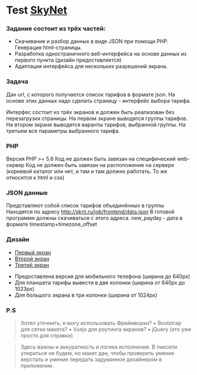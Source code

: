 # Test [SkyNet](https://sknt.ru)
### Задание состоит из трёх частей:
* Скачивание и разбор данных в виде JSON при помощи PHP. Генерация html-страницы.
* Разработка одностраничного веб-интерфейса на основе данных из первого пункта (дизайн предоставляется)
* Адаптация интерфейса для нескольких разрешений экрана.

### Задача
Дан url, с которого получается список тарифов в формате json. На основе этих данных надо сделать страницу - интерфейс выбора тарифа.

Интерфес состоит из трёх экранов и должен быть реализован без перезагрузки страницы. На первом экране выводятся группы тарифов. На втором экране выводятся варанты тарифов, выбранной группы. На третьем все параметры выбранного тарифа.

### PHP
Версия PHP >= 5.6
Код не должен быть завязан на специфический web-сервер
Код не должен быть завязан на расположение на сервере (корневой каталог или нет, и там и там должно работать. То же относится к html и css)

### JSON данные
Представляют собой список тарифов объединённых в группы
Находятся по адресу http://sknt.ru/job/frontend/data.json В готовой программе должны скачиваться с этого адреса.
new_payday - дата в формате timestamp+timezone_offset

### Дизайн

* [Первый экран](img/1.png)
* [Второй экран](img/2.png)
* [Третий экран](img/3.png)

- Предоставлена версия для мобильного телефона (ширина до 640px)
- Для планшета тарифы вывести в две колонки (ширина от 640px до 1023px)
- Для большого экрана в три колонки (ширина от 1024px)


### P.S

> Хотел уточнить, я могу использовать Фреймворки?
•	Bootstrap для сетки макета?
•	Vuejs для роутинга экранов?
•	jQuery (это уже просто для справки)

> Здесь важны и аккуратность и логика исполнения. 
  В пиксели упираться не будем, но макет дан, чтобы проверить умение верстать и умение передать задуманное дизайнером в приложении.
